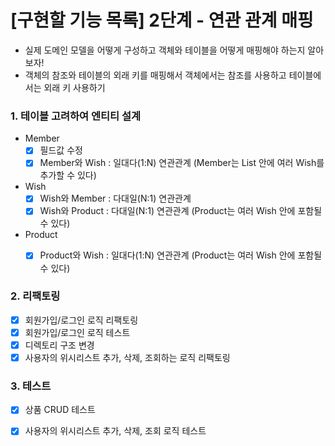 # [구현할 기능 목록] 2단계 - 연관 관계 매핑 
- 실제 도메인 모델을 어떻게 구성하고 객체와 테이블을 어떻게 매핑해야 하는지 알아보자!
- 객체의 참조와 테이블의 외래 키를 매핑해서 객체에서는 참조를 사용하고 테이블에서는 외래 키 사용하기
### 1. 테이블 고려하여 엔티티 설계 
- Member 
  - [x] 필드값 수정   
  - [x] Member와 Wish : 일대다(1:N) 연관관계 (Member는 List<Wish> 안에 여러 Wish를 추가할 수 있다)

- Wish 
  - [x] Wish와 Member : 다대일(N:1) 연관관계
  - [x] Wish와 Product : 다대일(N:1) 연관관계 (Product는 여러 Wish 안에 포함될 수 있다)

- Product
  - [x] Product와 Wish : 일대다(1:N) 연관관계 (Product는 여러 Wish 안에 포함될 수 있다)


### 2. 리팩토링
- [x] 회원가입/로그인 로직 리팩토링
- [x] 회원가입/로그인 로직 테스트 
- [x] 디렉토리 구조 변경
- [x] 사용자의 위시리스트 추가, 삭제, 조회하는 로직 리팩토링 

### 3. 테스트
- [x] 상품 CRUD 테스트
- [x] 사용자의 위시리스트 추가, 삭제, 조회 로직 테스트

